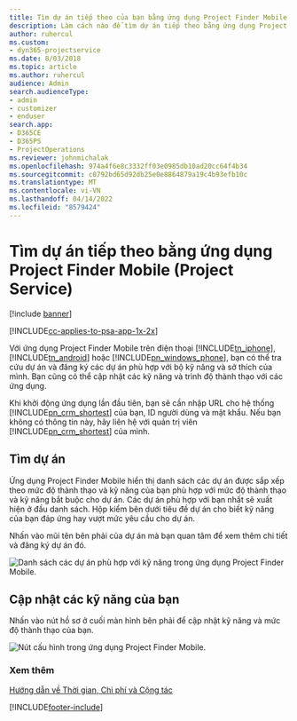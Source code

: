 ```yaml
---
title: Tìm dự án tiếp theo của bạn bằng ứng dụng Project Finder Mobile
description: Làm cách nào để tìm dự án tiếp theo bằng ứng dụng Project Finder Mobile cho Project Service
author: ruhercul
ms.custom:
- dyn365-projectservice
ms.date: 8/03/2018
ms.topic: article
ms.author: ruhercul
audience: Admin
search.audienceType:
- admin
- customizer
- enduser
search.app:
- D365CE
- D365PS
- ProjectOperations
ms.reviewer: johnmichalak
ms.openlocfilehash: 974a4f6e8c3332ff03e0985db10ad20cc64f4b34
ms.sourcegitcommit: c0792bd65d92db25e0e8864879a19c4b93efb10c
ms.translationtype: MT
ms.contentlocale: vi-VN
ms.lasthandoff: 04/14/2022
ms.locfileid: "8579424"
---
```

# <a name="find-your-next-project-with-the-project-finder-mobile-app-project-service"></a>Tìm dự án tiếp theo bằng ứng dụng Project Finder Mobile (Project Service)

[!include [banner](../includes/psa-now-project-operations.md)]

[!INCLUDE[cc-applies-to-psa-app-1x-2x](../includes/cc-applies-to-psa-app-1x-2x.md)]

Với ứng dụng Project Finder Mobile trên điện thoại [!INCLUDE[tn_iphone](../includes/tn-iphone.md)], [!INCLUDE[tn_android](../includes/tn-android.md)] hoặc [!INCLUDE[pn_windows_phone](../includes/pn-windows-phone.md)], bạn có thể tra cứu dự án và đăng ký các dự án phù hợp với bộ kỹ năng và sở thích của mình. Bạn cũng có thể cập nhật các kỹ năng và trình độ thành thạo với các ứng dụng.  
  
 Khi khởi động ứng dụng lần đầu tiên, bạn sẽ cần nhập URL cho hệ thống [!INCLUDE[pn_crm_shortest](../includes/pn-crm-shortest.md)] của bạn, ID người dùng và mật khẩu. Nếu bạn không có thông tin này, hãy liên hệ với quản trị viên [!INCLUDE[pn_crm_shortest](../includes/pn-crm-shortest.md)] của mình.  
  
## <a name="find-a-project"></a>Tìm dự án  
 Ứng dụng Project Finder Mobile hiển thị danh sách các dự án được sắp xếp theo mức độ thành thạo và kỹ năng của bạn phù hợp với mức độ thành thạo và kỹ năng bắt buộc cho dự án. Các dự án phù hợp với bạn nhất sẽ xuất hiện ở đầu danh sách. Hộp kiểm bên dưới tiêu đề dự án cho biết kỹ năng của bạn đáp ứng hay vượt mức yêu cầu cho dự án.  
  
 Nhấn vào mũi tên bên phải của dự án mà bạn quan tâm để xem thêm chi tiết và đăng ký dự án đó.  
  
 ![Danh sách các dự án phù hợp với kỹ năng trong ứng dụng Project Finder Mobile.](../psa/media/project-service-project-finder-list.png "Danh sách các dự án phù hợp với kỹ năng trong ứng dụng Project Finder Mobile")  
  
## <a name="update-your-skills"></a>Cập nhật các kỹ năng của bạn  
 Nhấn vào nút hồ sơ ở cuối màn hình bên phải để cập nhật kỹ năng và mức độ thành thạo của bạn.  
  
 ![Nút cấu hình trong ứng dụng Project Finder Mobile.](../psa/media/project-service-project-finder-profile.png "Nút cấu hình trong ứng dụng Project Finder Mobile")  
  
### <a name="see-also"></a>Xem thêm  
 [Hướng dẫn về Thời gian, Chi phí và Cộng tác](../psa/time-expense-collaboration-guide.md)


[!INCLUDE[footer-include](../includes/footer-banner.md)]
